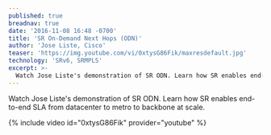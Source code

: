 ```yaml
---
published: true
breadnav: true
date: '2016-11-08 16:48 -0700'
title: 'SR On-Demand Next Hops (ODN)'
author: 'Jose Liste, Cisco'
teaser: 'https://img.youtube.com/vi/0xtysG86Fik/maxresdefault.jpg'
technology: 'SRv6, SRMPLS'
excerpt: >-
  Watch Jose Liste's demonstration of SR ODN. Learn how SR enables end-to-end SLA from datacenter to metro to backbone at scale.
---
```

Watch Jose Liste's demonstration of SR ODN. Learn how SR enables end-to-end SLA from datacenter to metro to backbone at scale.

{% include video id="0xtysG86Fik" provider="youtube" %}
